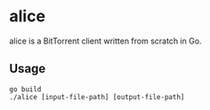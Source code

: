 # alice

alice is a BitTorrent client written from scratch in Go.

## Usage

```
go build
./alice [input-file-path] [output-file-path]
```